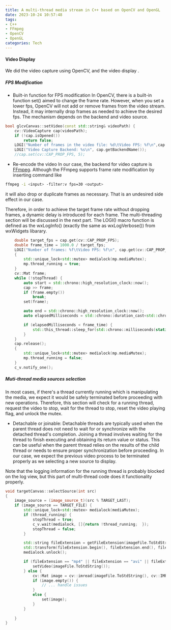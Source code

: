 ```yaml
---
title: A multi-thread media stream in C++ based on OpenCV and OpenGL
date: 2023-10-24 10:57:48
tags: 
- C++
- FFmpeg
- OpenCV
- OpenGL
categories: Tech
---
```


#### **Video Display**
We did the video capture using OpenCV, and the video display .
<!--more-->
##### **FPS Modification**
- Built-in function for FPS modification
In OpenCV, there is a built-in function set() aimed to change the frame rate. However, when you set a lower fps, OpenCV will not add or remove frames from the video stream. Instead, it may internally drop frames as needed to achieve the desired fps. The mechanism depends on the backend and video source. 
``` C++
bool glcvCanvas::setVideo(const std::string& videoPath) {
    cv::VideoCapture cap(videoPath);
    if (!cap.isOpened()) 
        return false;
    LOGI("Number of frames in the video file: %d\tVideo FPS: %f\n",cap.get(CAP_PROP_FRAME_COUNT), cap.get(cv::CAP_PROP_FPS));
    LOGI("Video Capture Backend: %s\n", cap.getBackendName());
    //cap.set(cv::CAP_PROP_FPS, 5);
```
- Re-encode the video
In our case, the backend for video capture is [FFmpeg](https://trac.ffmpeg.org/wiki/ChangingFrameRate). Although the FFmpeg supports frame rate modification by inserting command like

``` bash
ffmpeg -i <input> -filter:v fps=30 <output>
``` 
it will also drop or duplicate frames as necessary. That is an undesired side effect in our case.

Therefore, in order to achieve the target frame rate without dropping frames, a dynamic delay is introduced for each frame. The multi-threading section will be discussed in the next part.
The LOGI() macro function is defined as the wxLogInfo() (exactly the same as wxLogVerbose()) from wxWidgets libarary. 
``` C++
    double target_fps = cap.get(cv::CAP_PROP_FPS);
    double frame_time = 1000.0 / target_fps;
    LOGI("Number of frames: %f\tVideo FPS: %f\n", cap.get(cv::CAP_PROP_FRAME_COUNT), target_fps);
    {
        std::unique_lock<std::mutex> medialock(mp.mediaMutex);
        mp.thread_running = true;
    }
    cv::Mat frame;
    while (!stopThread) {
        auto start = std::chrono::high_resolution_clock::now();
        cap >> frame;
        if (frame.empty())
            break;
        set(frame);

        auto end = std::chrono::high_resolution_clock::now();
        auto elapsedMilliseconds = std::chrono::duration_cast<std::chrono::milliseconds>(end - start).count();

        if (elapsedMilliseconds < frame_time) {
            std::this_thread::sleep_for(std::chrono::milliseconds(static_cast<long long>(frame_time - elapsedMilliseconds)));
        }
    }
    cap.release();
    {
        std::unique_lock<std::mutex> medialock(mp.mediaMutex);
        mp.thread_running = false;
    }
    c_v.notify_one();
```
##### **Muti-thread media sources selection**
In most cases, if there's a thread currently running which is manipulating the media, we expect it would be safely terminated before proceeding with new operations. Therefore, this section will check for a running thread, request the video to stop, wait for the thread to stop, reset the video playing flag, and unlock the mutex. 
- Detachable or joinable:
Detachable threads are typically used when the parent thread does not need to wait for or synchronize with the detached thread's completion. 
Joining a thread involves waiting for the thread to finish executing and obtaining its return value or status. This can be useful when the parent thread relies on the results of the child thread or needs to ensure proper synchronization before proceeding. 
In our case, we expect the previous video process to be terminated properly as we selecting a new source to display. 

Note that the logging information for the running thread is probably blocked on the log view, but this part of multi-thread code does it functionality properly.
``` C++
void targetCanvas::selectSource(int src)
{
    image_source = (image_source_t)(src % TARGET_LAST);
    if (image_source == TARGET_FILE) {
        std::unique_lock<std::mutex> medialock(mediaMutex);
        if (thread_running) {
            stopThread = true;
            c_v.wait(medialock, []{return !thread_running;  });
            stopThread = false;
        }

        std::string fileExtension = getFileExtension(imageFile.ToStdString());
        std::transform(fileExtension.begin(), fileExtension.end(), fileExtension.begin(), ::tolower);
        medialock.unlock();

        if (fileExtension == "mp4" || fileExtension == "avi" || fileExtension == "mov") {
            setVideo(imageFile.ToStdString());
        } else {
            cv::Mat image = cv::imread(imageFile.ToStdString(), cv::IMREAD_ANYCOLOR);
            if (image.empty()) {
                // ... handle issues
            }
            else {
                set(image);
            }
        }
        
    }
}
```